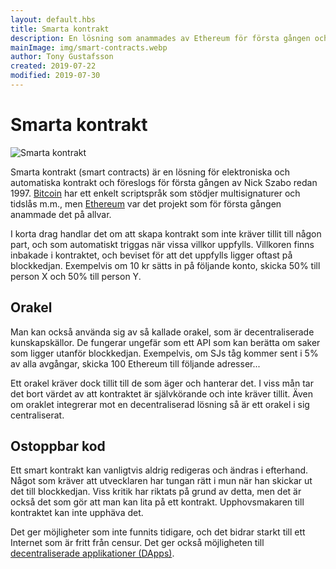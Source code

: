 ```yaml
---
layout: default.hbs
title: Smarta kontrakt
description: En lösning som anammades av Ethereum för första gången och går ut på att lägga if/then-regler på blockkedjan. Exempelvis om 10 kr sätts in på följande konto, skicka 50% till person X och 50% till person Y.
mainImage: img/smart-contracts.webp
author: Tony Gustafsson
created: 2019-07-22
modified: 2019-07-30
---
```


# Smarta kontrakt

![Smarta kontrakt](/img/smart-contracts.webp 'Smarta kontrakt')

Smarta kontrakt (smart contracts) är en lösning för elektroniska och automatiska kontrakt och föreslogs för första gången av Nick Szabo redan 1997. [Bitcoin](/kryptovalutor/bitcoin.html) har ett enkelt scriptspråk som stödjer multisignaturer och tidslås m.m., men [Ethereum](/kryptovalutor/ethereum.html) var det projekt som för första gången anammade det på allvar.

I korta drag handlar det om att skapa kontrakt som inte kräver tillit till någon part, och som automatiskt triggas när vissa villkor uppfylls. Villkoren finns inbakade i kontraktet, och beviset för att det uppfylls ligger oftast på blockkedjan. Exempelvis om 10 kr sätts in på följande konto, skicka 50% till person X och 50% till person Y.

## Orakel

Man kan också använda sig av så kallade orakel, som är decentraliserade kunskapskällor. De fungerar ungefär som ett API som kan berätta om saker som ligger utanför blockkedjan. Exempelvis, om SJs tåg kommer sent i 5% av alla avgångar, skicka 100 Ethereum till följande adresser...

Ett orakel kräver dock tillit till de som äger och hanterar det. I viss mån tar det bort värdet av att kontraktet är självkörande och inte kräver tillit. Även om oraklet integrerar mot en decentraliserad lösning så är ett orakel i sig centraliserat.

## Ostoppbar kod

Ett smart kontrakt kan vanligtvis aldrig redigeras och ändras i efterhand. Något som kräver att utvecklaren har tungan rätt i mun när han skickar ut det till blockkedjan. Viss kritik har riktats på grund av detta, men det är också det som gör att man kan lita på ett kontrakt. Upphovsmakaren till kontraktet kan inte upphäva det.

Det ger möjligheter som inte funnits tidigare, och det bidrar starkt till ett Internet som är fritt från censur. Det ger också möjligheten till [decentraliserade applikationer (DApps)](/tekniker/decentraliserade-applikationer.html).
